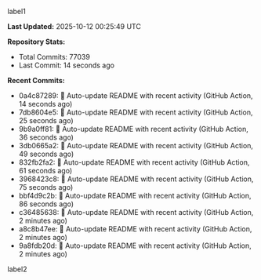 
label1 
<!-- ACTIVITY_START -->
**Last Updated:** 2025-10-12 00:25:49 UTC

**Repository Stats:**
- Total Commits: 77039
- Last Commit: 14 seconds ago

**Recent Commits:**
- 0a4c87289: 🤖 Auto-update README with recent activity (GitHub Action, 14 seconds ago)
- 7db8604e5: 🤖 Auto-update README with recent activity (GitHub Action, 25 seconds ago)
- 9b9a0ff81: 🤖 Auto-update README with recent activity (GitHub Action, 36 seconds ago)
- 3db0665a2: 🤖 Auto-update README with recent activity (GitHub Action, 49 seconds ago)
- 832fb2fa2: 🤖 Auto-update README with recent activity (GitHub Action, 61 seconds ago)
- 3968423c8: 🤖 Auto-update README with recent activity (GitHub Action, 75 seconds ago)
- bbf4d9c2b: 🤖 Auto-update README with recent activity (GitHub Action, 86 seconds ago)
- c36485638: 🤖 Auto-update README with recent activity (GitHub Action, 2 minutes ago)
- a8c8b47ee: 🤖 Auto-update README with recent activity (GitHub Action, 2 minutes ago)
- 9a8fdb20d: 🤖 Auto-update README with recent activity (GitHub Action, 2 minutes ago)
<!-- ACTIVITY_END -->

label2
